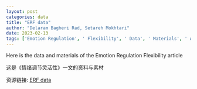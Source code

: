 ```yaml
---
layout: post
categories: data
title: "ERF data"
author: "Delaram Bagheri Rad, Setareh Mokhtari"
date: 2023-02-13
tags: ['Emotion Regulation', ' Flexibility', ' Data', ' Materials', ' Article']
---
```


Here is the data and materials of the Emotion Regulation Flexibility article

这是《情绪调节灵活性》一文的资料与素材

资源链接: [ERF data](https://doi.org/10.57760/sciencedb.07305)
